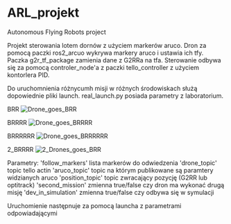 # ARL_projekt
Autonomous Flying Robots project

Projekt sterowania lotem dornów z użyciem markerów aruco.
Dron za pomocą paczki ros2_arcuo wykrywa markery aruco i ustawia ich tfy. Paczka g2r_tf_package zamienia dane z G2RRa na tfa. 
Sterowanie odbywa się za pomocą controler_node'a z paczki tello_controller z użyciem kontorlera PID. 

Do uruchomnienia różnycumh misji w różnych środowiskach służą dopowiednie pliki launch.
real_launch.py posiada parametry z laboratorium.

BRR
![Drone_goes_BRR](https://user-images.githubusercontent.com/80836780/214313128-f7b7615b-b101-47d1-9ecd-0913d7fe85bf.gif)



BRRRR
![Drone_goes_BRRRR](https://user-images.githubusercontent.com/80836780/214314146-0d52bc7b-6ce6-48a4-8c8f-d90281ab3dc3.gif)


BRRRRRR
![Drone_goes_BRRRRRR](https://user-images.githubusercontent.com/80836780/214315608-816f0503-9ed1-4b3c-9d14-6c07749dff2d.gif)



2_BRRRR
![2_Drones_goes_BRR](https://user-images.githubusercontent.com/80836780/214315813-814aed4c-c7f6-4f30-9831-48c51d6bbd7b.gif)



Parametry:
'follow_markers' lista markerów do odwiedzenia
'drone_topic' topic tello actin
'aruco_topic' topic na którym publikowane są paramtery widzianych aruco
'position_topic' topic zwracający pozycję (G2RR lub optitrack)
'second_mission' zmienna true/false czy dron ma wykonać drugą misję
'dev_in_simulation' zmienna true/false czy odbywa się w symulacji


Uruchomienie następnuje za pomocą launcha <nazwa> z parametrami odpowiadającymi <to do>
